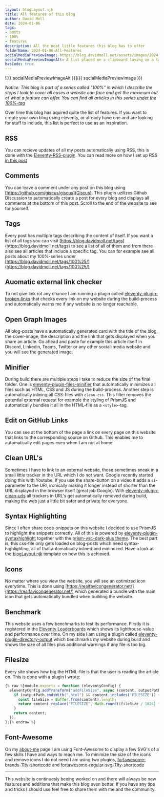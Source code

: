 ```yaml
---
layout: blogLayout.njk
title: All features of this blog
author: David Moll
date: 2024-01-06
tags: 
- posts
- 100%
- features
description: All the neat little features this blog has to offer
folderName: 2024-01-06-All-Features
socialMediaPreviewImage: https://blog.davidmoll.net/assets/images/2024-01-06-All-Features/cover.png
socialMediaPreviewImageAlt: A list placed on a clipboard laying on a table
hasCode: true
---
```


![{{ socialMediaPreviewImageAlt }}]({{ socialMediaPreviewImage }})


*Notice: This blog is part of a series called "100%" in which I describe the steps I took to cover all cases a website can face and get the maximum out of what a feature can offer. You can find all articles in this series [under the 100%-tag](https://blog.davidmoll.net/tags/100%25/)*

Over time this blog has aquired quite the list of features. If you want to create your own blog using eleventy, or already have one and are looking for stuff to include, this list is perfect to use as an inspiration.

## RSS

You can recieve updates of all my posts automatically using RSS, this is done with the [Eleventy-RSS-plugin](https://github.com/11ty/eleventy-plugin-rss). You can read more on how I set up RSS [in this post](http://blog.davidmoll.net/blog/2024-01-05-100-RSS)

## Comments

You can leave a comment under any post on this blog using [https://github.com/giscus/giscus](Giscus). This plugin uzilizes Github Discussion to automatically create a post for every blog and displays all comments at the bottom of this post. Scroll to the end of the website to see for yourself.

## Tags

Every post has multiple tags describing the content of itself. If you want a list of all tags you can visit [https://blog.davidmoll.net/tags](https://blog.davidmoll.net/tags) to see a list of all of them and from there also see all articles that include a specific tag. You can for example see all posts about my 100%-series under [https://blog.davidmoll.net/tags/100%25/](https://blog.davidmoll.net/tags/100%25/)

## Auomatic external link checker

To not give link rot any chance I am running a plugin called [eleventy-plugin-broken-links](https://www.npmjs.com/package/eleventy-plugin-broken-links) that checks every link on my website during the build-process and automatically warns me if any website is no longer reachable.

## Open Graph Images

All blog-posts have a automatically generated card with the title of the blog, the cover-image, the description and the link that gets displayed when you share an article. Go ahead and paste for example this article itself in Discord, Linkedin, Teams, Twitter or any other social-media website and you will see the generated image.

## Minifier

During build there are multiple steps I take to reduce the size of the final folder. One is [eleventy-plugin-files-minifier](@sherby/eleventy-plugin-files-minifier) that automatically minimizes all files such as HTML, CSS and JS during the build-process. Another step is automatically inlining all CSS-files with `clean-css`. This filter removes the potential external request for example the styling of PrismJS and automatically bundles it all in the HTML-file as a `<style>`-tag.

## Edit on GitHub Links

You can see at the bottom of the page a link on every page on this website that links to the corresponding source on Github. This enables me to automatically edit pages even when I am not at home.

## Clean URL's

Sometimes I have to link to an external website, those sometimes sneak in a small little tracker in the URL which I do not want. Google recently started doing this with Youtube, if you use the share-button on a video it adds a `si`-parameter to the URl, ironically making it longer instead of shorter than the URL displayed in the browser itself (great job Google). With [eleventy-plugin-clean-urls](https://github.com/inframanufaktur/eleventy-plugin-clean-urls) all trackers in URL's get automatically removed during build, making the web just a little bit safer and private for everyone.

## Syntax Highlighting

Since I often share code-snippets on this website I decided to use PrismJS to highlight the snippets correctly. All of this is powered by [eleventy-plugin-syntaxhighlight](https://www.11ty.dev/docs/plugins/syntaxhighlight/) together with the [prism-vsc-dark-plus theme](https://github.com/PrismJS/prism-themes/blob/master/themes/prism-vsc-dark-plus.css). The best part is, this css-file only gets loaded on blog-posts which need syntax-highlighting, all of that automatically inlined and minimized. Have a look at the [blogLayout.njk](https://github.com/Akashic101/blog/blob/main/src/_includes/blogLayout.njk) template on how this is achieved.

## Icons

No matter where you view the website, you will see an optimized icon everytime. This is done using [https://realfavicongenerator.net/](https://realfavicongenerator.net/) which generated a bundle with the main icon that gets automatically bundled when building the website.

## Benchmark

This website uses a few benchmarks to test its performance. Firstly it is registered in the [Eleventy Leaderboards](https://www.11ty.dev/speedlify/) which shows its lighthouse-value and performance over time. On my side I am using a plugin called [eleventy-plugin-directory-output](https://www.11ty.dev/docs/plugins/directory-output/) which benchmarks my website during build and shows the size of all files plus additional warnings if any file is too big.

## Filesize

Every site shows how big the HTML-file is that the user is reading the article on. This is done with a plugin I wrote:

```js
{% raw %}module.exports = function (eleventyConfig) {
  eleventyConfig.addTransform("addFileSize", async (content, outputPath) => {
    if (outputPath.endsWith(".html") && content.includes('FILESIZE')) {
      const fileSize = Buffer.from(content).length;
      return content.replace('FILESIZE', Math.round((fileSize / 1024) * 100) / 100);
    }
    return content;
  });
};{% endraw %}
```

## Font-Awesome

On my [about-me](https://blog.davidmoll.net/about-me/) page I am using Font-Awesome to display a few SVG's of a few skills I have and ways to reach me. To minimize the size of the icons and remove icons I do not need I am using two plugins, [fortawesome-brands-11ty-shortcode](https://github.com/vidhill/fortawesome-brands-svg-11ty-shortcode) and [fortawesome-regular-svg-11ty-shortcode](https://github.com/vidhill/fortawesome-regular-svg-11ty-shortcode)

---

This website is continuesly beeing worked on and there will always be new features and additions that make this blog even better. If you have any tips and tricks I should use feel free to share them with me and the community.